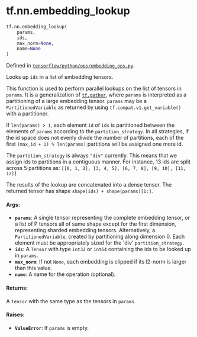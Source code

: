 <div itemscope itemtype="http://developers.google.com/ReferenceObject">
<meta itemprop="name" content="tf.nn.embedding_lookup" />
<meta itemprop="path" content="Stable" />
</div>

# tf.nn.embedding_lookup

``` python
tf.nn.embedding_lookup(
    params,
    ids,
    max_norm=None,
    name=None
)
```



Defined in [`tensorflow/python/ops/embedding_ops.py`](/code/stable/tensorflow/python/ops/embedding_ops.py).

Looks up `ids` in a list of embedding tensors.

This function is used to perform parallel lookups on the list of
tensors in `params`.  It is a generalization of
<a href="../../tf/gather.md"><code>tf.gather</code></a>, where `params` is
interpreted as a partitioning of a large embedding tensor.  `params` may be
a `PartitionedVariable` as returned by using `tf.compat.v1.get_variable()`
with a
partitioner.

If `len(params) > 1`, each element `id` of `ids` is partitioned between
the elements of `params` according to the `partition_strategy`.
In all strategies, if the id space does not evenly divide the number of
partitions, each of the first `(max_id + 1) % len(params)` partitions will
be assigned one more id.

The `partition_strategy` is always `"div"` currently. This means that we
assign ids to partitions in a contiguous manner. For instance, 13 ids are
split across 5 partitions as:
`[[0, 1, 2], [3, 4, 5], [6, 7, 8], [9, 10], [11, 12]]`

The results of the lookup are concatenated into a dense
tensor. The returned tensor has shape `shape(ids) + shape(params)[1:]`.

#### Args:

* <b>`params`</b>: A single tensor representing the complete embedding tensor, or a
    list of P tensors all of same shape except for the first dimension,
    representing sharded embedding tensors.  Alternatively, a
    `PartitionedVariable`, created by partitioning along dimension 0. Each
    element must be appropriately sized for the 'div' `partition_strategy`.
* <b>`ids`</b>: A `Tensor` with type `int32` or `int64` containing the ids to be looked
    up in `params`.
* <b>`max_norm`</b>: If not `None`, each embedding is clipped if its l2-norm is larger
    than this value.
* <b>`name`</b>: A name for the operation (optional).


#### Returns:

A `Tensor` with the same type as the tensors in `params`.


#### Raises:

* <b>`ValueError`</b>: If `params` is empty.